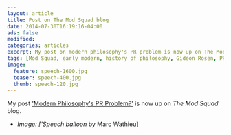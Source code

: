 ```yaml
---
layout: article
title: Post on The Mod Squad blog
date: 2014-07-30T16:19:16-04:00
ads: false
modified:
categories: articles
excerpt: My post on modern philosophy's PR problem is now up on The Mod Squad blog.
tags: [Mod Squad, early modern, history of philosophy, Gideon Rosen, PR]
image:
  feature: speech-1600.jpg
  teaser: speech-400.jpg
  thumb: speech-120.jpg
---
```


My post ['Modern Philosophy's PR Problem?'](http://philosophymodsquad.wordpress.com/2014/07/30/modern-philosophys-pr-problem/) is now up on _The Mod Squad_ blog.

- _Image: ['Speech balloon_ by Marc Wathieu]